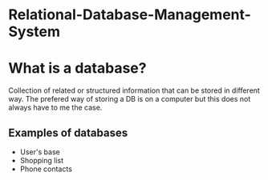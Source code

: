# Relational-Database-Management-System
# What is a database?
Collection of related or structured information that can be stored in different way. The prefered way of storing a DB is on a computer but this does not always have to me the case.
## Examples of databases
* User's base
* Shopping list
* Phone contacts

